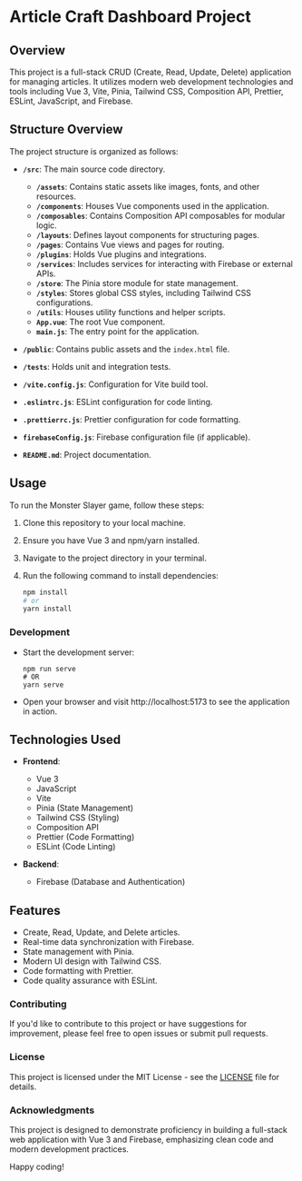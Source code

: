 # Article Craft Dashboard Project

## Overview

This project is a full-stack CRUD (Create, Read, Update, Delete) application for managing articles. It utilizes modern web development technologies and tools including Vue 3, Vite, Pinia, Tailwind CSS, Composition API, Prettier, ESLint, JavaScript, and Firebase.

## Structure Overview

The project structure is organized as follows:

- **`/src`**: The main source code directory.
  - **`/assets`**: Contains static assets like images, fonts, and other resources.
  - **`/components`**: Houses Vue components used in the application.
  - **`/composables`**: Contains Composition API composables for modular logic.
  - **`/layouts`**: Defines layout components for structuring pages.
  - **`/pages`**: Contains Vue views and pages for routing.
  - **`/plugins`**: Holds Vue plugins and integrations.
  - **`/services`**: Includes services for interacting with Firebase or external APIs.
  - **`/store`**: The Pinia store module for state management.
  - **`/styles`**: Stores global CSS styles, including Tailwind CSS configurations.
  - **`/utils`**: Houses utility functions and helper scripts.
  - **`App.vue`**: The root Vue component.
  - **`main.js`**: The entry point for the application.

- **`/public`**: Contains public assets and the `index.html` file.
- **`/tests`**: Holds unit and integration tests.
- **`/vite.config.js`**: Configuration for Vite build tool.
- **`.eslintrc.js`**: ESLint configuration for code linting.
- **`.prettierrc.js`**: Prettier configuration for code formatting.
- **`firebaseConfig.js`**: Firebase configuration file (if applicable).
- **`README.md`**: Project documentation.

## Usage

To run the Monster Slayer game, follow these steps:

1. Clone this repository to your local machine.
2. Ensure you have Vue 3 and npm/yarn installed.
3. Navigate to the project directory in your terminal.
4. Run the following command to install dependencies:

   ```bash
   npm install
   # or
   yarn install
   ```

### Development

- Start the development server:
  ```
  npm run serve
  # OR
  yarn serve
  ```
- Open your browser and visit http://localhost:5173 to see the application in action.

## Technologies Used
- **Frontend**:
  - Vue 3
  - JavaScript
  - Vite
  - Pinia (State Management)
  - Tailwind CSS (Styling)
  - Composition API
  - Prettier (Code Formatting)
  - ESLint (Code Linting)

- **Backend**:
  - Firebase (Database and Authentication)

## Features
- Create, Read, Update, and Delete articles.
- Real-time data synchronization with Firebase.
- State management with Pinia.
- Modern UI design with Tailwind CSS.
- Code formatting with Prettier.
- Code quality assurance with ESLint.

### Contributing

If you'd like to contribute to this project or have suggestions for improvement, please feel free to open issues or submit pull requests.

### License

This project is licensed under the MIT License - see the [LICENSE](https://chat.openai.com/c/LICENSE) file for details.

### Acknowledgments

This project is designed to demonstrate proficiency in building a full-stack web application with Vue 3 and Firebase, emphasizing clean code and modern development practices.

Happy coding!

